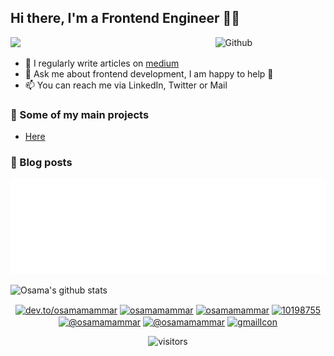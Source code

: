 ## Hi there, I'm a Frontend Engineer 👨‍💻

![](https://img.shields.io/badge/Frontend-Engineer-sucess)
<img width="35%" align="right" alt="Github" src="https://raw.githubusercontent.com/onimur/.github/master/.resources/git-header.svg" />

- 📝 I regularly write articles on [medium](medium.com/@osamamammar)
- 💬 Ask me about frontend development, I am happy to help 🤝
- 📫 You can reach me via LinkedIn, Twitter or Mail

### 🚀 Some of my main projects
- [Here](https://github.com/osamamammar?tab=repositories)

### 📝 Blog posts
<!-- BLOG-POST-LIST:START -->
[![Metrics](https://github.com/osamamammar/osamamammar/blob/main/github-metrics.svg)](https://dev.to/osamamammar)
<!-- BLOG-POST-LIST:END -->


<img width="55%" alt="Osama's github stats" src="https://github-readme-stats.vercel.app/api?username=osamamammar&show_icons=true&hide_border=true&title_color=000000" />



<p align="center">
  <a href="https://dev.to/osamamammar" target="_blank"><img align="center" src="https://raw.githubusercontent.com/rahuldkjain/github-profile-readme-generator/master/src/images/icons/Social/devto.svg" alt="dev.to/osamamammar" height="30" width="40" /></a>
  <a href="https://twitter.com/osamamammar" target="_blank"><img align="center" src="https://raw.githubusercontent.com/rahuldkjain/github-profile-readme-generator/master/src/images/icons/Social/twitter.svg" alt="osamamammar" height="30" width="40" /></a>
  <a href="https://linkedin.com/in/osamamammar" target="_blank"><img align="center" src="https://raw.githubusercontent.com/rahuldkjain/github-profile-readme-generator/master/src/images/icons/Social/linked-in-alt.svg" alt="osamamammar" height="30" width="40" /></a>
  <a href="https://stackoverflow.com/users/10198755" target="_blank"><img align="center" src="https://raw.githubusercontent.com/rahuldkjain/github-profile-readme-generator/master/src/images/icons/Social/stack-overflow.svg" alt="10198755" height="30" width="40" /></a>
  <a href="https://hashnode.com/@osamamammar" target="_blank"><img align="center" src="https://raw.githubusercontent.com/rahuldkjain/github-profile-readme-generator/master/src/images/icons/Social/hashnode.svg" alt="@osamamammar" height="30" width="40" /></a>
  <a href="https://medium.com/@osamamammar" target="_blank"><img align="center" src="https://raw.githubusercontent.com/rahuldkjain/github-profile-readme-generator/master/src/images/icons/Social/medium.svg" alt="@osamamammar" height="30" width="40" /></a>
  <a href="mailto:osamaammar29@gmail.com"><img align="center" alt="gmailIcon" src="https://img.icons8.com/color/40/000000/gmail-new.png/" /></a>
</p>

<p align="center" >
  <img alt="visitors" src="https://visitor-badge.glitch.me/badge?page_id=osamamammar.visitor.svg" />
</p>
